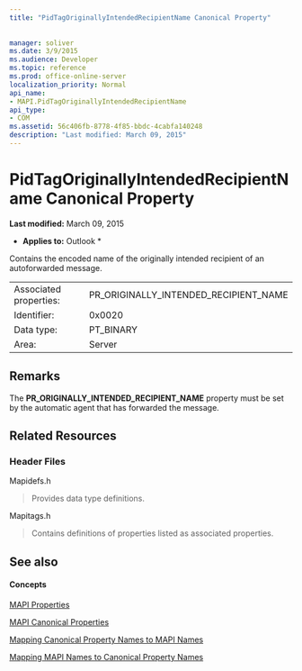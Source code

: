 ```yaml
---
title: "PidTagOriginallyIntendedRecipientName Canonical Property"
 
 
manager: soliver
ms.date: 3/9/2015
ms.audience: Developer
ms.topic: reference
ms.prod: office-online-server
localization_priority: Normal
api_name:
- MAPI.PidTagOriginallyIntendedRecipientName
api_type:
- COM
ms.assetid: 56c406fb-8778-4f85-bbdc-4cabfa140248
description: "Last modified: March 09, 2015"
---
```


# PidTagOriginallyIntendedRecipientName Canonical Property

 **Last modified:** March 09, 2015 
  
 * **Applies to:** Outlook * 
  
Contains the encoded name of the originally intended recipient of an autoforwarded message.
  
|||
|:-----|:-----|
|Associated properties:  <br/> |PR_ORIGINALLY_INTENDED_RECIPIENT_NAME  <br/> |
|Identifier:  <br/> |0x0020  <br/> |
|Data type:  <br/> |PT_BINARY  <br/> |
|Area:  <br/> |Server  <br/> |
   
## Remarks

The **PR_ORIGINALLY_INTENDED_RECIPIENT_NAME** property must be set by the automatic agent that has forwarded the message. 
  
## Related Resources

### Header Files

Mapidefs.h
  
> Provides data type definitions.
    
Mapitags.h
  
> Contains definitions of properties listed as associated properties.
    
## See also

#### Concepts

[MAPI Properties](mapi-properties.md)
  
[MAPI Canonical Properties](mapi-canonical-properties.md)
  
[Mapping Canonical Property Names to MAPI Names](mapping-canonical-property-names-to-mapi-names.md)
  
[Mapping MAPI Names to Canonical Property Names](mapping-mapi-names-to-canonical-property-names.md)

